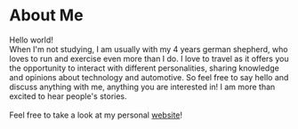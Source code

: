 # About Me 
Hello world! <br>
When I'm not studying, I am usually with my 4 years german shepherd, who loves to run and exercise even more than I do. I love to travel as it offers you the opportunity to interact with different personalities, sharing knowledge and opinions about technology and automotive. So feel free to say hello and discuss anything with me, anything you are interested in! I am more than excited to hear people's stories. <br><br>
Feel free to take a look at my personal [website](https://Krith-man.github.io)! 
